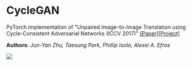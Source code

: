 # CycleGAN

PyTorch implementation of "Unpaired Image-to-Image Translation using Cycle-Consistent Adversarial Networks (ICCV 2017)" [[Paper]](https://arxiv.org/pdf/1703.10593.pdf)[[Project]](https://junyanz.github.io/CycleGAN/)

**Authors**: _Jun-Yan Zhu, Taesung Park, Phillip Isola, Alexei A. Efros_

![](https://github.com/Xiefan-Guo/CycleGAN/tree/master/assets)